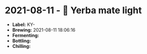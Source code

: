 # 2021-08-11 - 🌱 Yerba mate light

* **Label:** KY-
* **Brewing:** 2021-08-11 18:06:16
* **Fermenting:**
* **Bottling:**
* **Chilling:**

